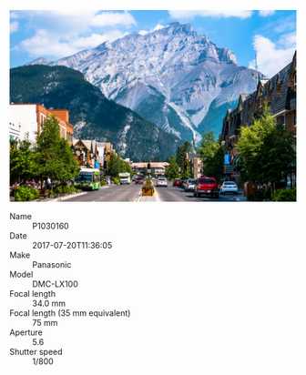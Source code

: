 [![P1030160](/photos/hd/P1030160.jpg)](/photos/full/P1030160.jpg?raw=true)

<dl>
  <dt>Name</dt>
  <dd>P1030160</dd>
  <dt>Date</dt>
  <dd>2017-07-20T11:36:05</dd>
  <dt>Make</dt>
  <dd>Panasonic</dd>
  <dt>Model</dt>
  <dd>DMC-LX100</dd>
  <dt>Focal length</dt>
  <dd>34.0 mm</dd>
  <dt>Focal length (35 mm equivalent)</dt>
  <dd>75 mm</dd>
  <dt>Aperture</dt>
  <dd>5.6</dd>
  <dt>Shutter speed</dt>
  <dd>1/800</dd>
</dl>
